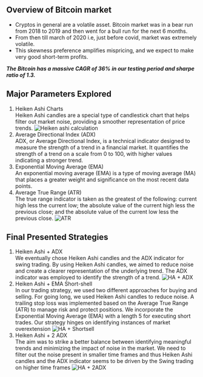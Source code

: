 ## Overview of Bitcoin market
- Cryptos in general are a volatile asset. Bitcoin market was in a bear run from 2018 to 2019 and then went for a bull run for the next 6 months.
- From then till march of 2020 i.e, just before covid, market was extremely volatile.
- This skewness preference amplifies mispricing, and we expect to make very good short-term profits.

***The Bitcoin has a massive CAGR of 36% in our testing period and sharpe ratio of 1.3.***

## Major Parameters Explored
1. Heiken Ashi Charts  
Heiken Ashi candles are a special type of candlestick chart that helps filter out market noise, providing a smoother representation of price trends.
![Heiken ashi calculation](https://github.com/tachyon-11/Algo_Trading/blob/main/heikenashi.png?raw=true)
2. Average Directional Index (ADX)  
ADX, or Average Directional Index, is a technical indicator designed to measure the strength of a trend in a financial market. It quantifies the strength of a trend on a scale from 0 to 100, with higher values indicating a stronger trend. 
3. Exponential Moving Average (EMA)  
An exponential moving average (EMA) is a type of moving average (MA) that places a greater weight and significance on the most recent data points. 
4. Average True Range (ATR)  
The true range indicator is taken as the greatest of the following: current high less the current low; the absolute value of the current high less the previous close; and the absolute value of the current low less the previous close.
![ATR](https://github.com/tachyon-11/Algo_Trading/blob/main/ATR.png)

## Final Presented Strategies
1. Heiken Ashi + ADX  
We eventually chose Heiken Ashi candles and the ADX indicator for swing trading. By using Heiken Ashi candles, we aimed to reduce noise and create a clearer representation of the underlying trend. The ADX indicator was employed to identify the strength of a trend.
![HA + ADX](https://github.com/tachyon-11/Algo_Trading/blob/main/HA%2BADX%20results.png?raw=true)
3. Heiken Ashi + EMA Short-shell  
In our trading strategy, we used two different approaches for buying and selling. For going long, we used Heiken Ashi candles to reduce noise. A trailing stop loss was implemented based on the Average True Range (ATR) to manage risk and protect positions. We incorporate the Exponential Moving Average (EMA) with a length 5 for executing short trades. Our strategy hinges on identifying instances of market overextension
![HA + Shortsell](https://github.com/tachyon-11/Algo_Trading/blob/main/HA%2BShort%20Sell%20results.jpg?raw=true)
5. Heiken Ashi + 2 ADX  
The aim was to strike a better balance between identifying meaningful trends and minimizing the impact of noise in the market. We need to filter out the noise present in smaller time frames and thus Heiken Ashi candles and the ADX indicator seems to be driven by the Swing trading on higher time frames
![HA + 2ADX](https://github.com/tachyon-11/Algo_Trading/blob/main/HA%2B2ADX%20results.jpg?raw=true)


